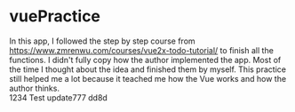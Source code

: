 # vuePractice
In this app, I followed the step by step course from https://www.zmrenwu.com/courses/vue2x-todo-tutorial/ to finish all the functions.
I didn't fully copy how the author implemented the app. Most of the time I thought about the idea and finished them by myself.
This practice still helped me a lot because it teached me how the Vue works and how the author thinks.  
1234
Test update777
dd8d
